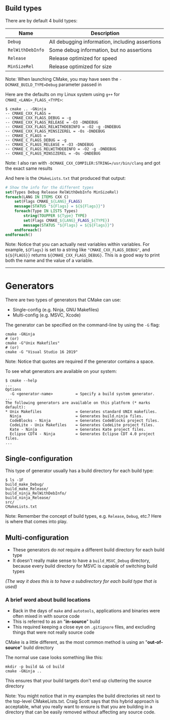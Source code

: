 ## Build types

There are by default 4 build types:

Name | Description
--- | ---
`Debug` | All debugging information, including assertions
`RelWithDebInfo` | Some debug information, but no assertions
`Release` | Release optimized for speed
`MinSizeRel` | Release optimized for size

Note:
When launching CMake, you may have seen the `-DCMAKE_BUILD_TYPE=Debug` parameter passed in


Here are the defaults on my Linux system using `g++` for `CMAKE_<LANG>_FLAGS_<TYPE>`:
```list
$ cmake .. -GNinja
-- CMAKE_CXX_FLAGS =
-- CMAKE_CXX_FLAGS_DEBUG = -g
-- CMAKE_CXX_FLAGS_RELEASE = -O3 -DNDEBUG
-- CMAKE_CXX_FLAGS_RELWITHDEBINFO = -O2 -g -DNDEBUG
-- CMAKE_CXX_FLAGS_MINSIZEREL = -Os -DNDEBUG
-- CMAKE_C_FLAGS =
-- CMAKE_C_FLAGS_DEBUG = -g
-- CMAKE_C_FLAGS_RELEASE = -O3 -DNDEBUG
-- CMAKE_C_FLAGS_RELWITHDEBINFO = -O2 -g -DNDEBUG
-- CMAKE_C_FLAGS_MINSIZEREL = -Os -DNDEBUG
```

Note:
I also ran with `-DCMAKE_CXX_COMPILER:STRING=/usr/bin/clang` and got the exact same results


And here is the `CMakeLists.txt` that produced that output:
```cmake
# Show the info for the different types
set(Types Debug Release RelWithDebInfo MinSizeRel)
foreach(LANG IN ITEMS CXX C)
	set(Flags CMAKE_${LANG}_FLAGS)
	message(STATUS "${Flags} = ${${Flags}}")
	foreach(Type IN LISTS Types)
		string(TOUPPER ${Type} TYPE)
		set(Flags CMAKE_${LANG}_FLAGS_${TYPE})
		message(STATUS "${Flags} = ${${Flags}}")
	endforeach()
endforeach()
```

Note:
Notice that you can actually nest variables within variables.
For example, `${Flags}` is set to a string like `"CMAKE_CXX_FLAGS_DEBUG"`, and `${${FLAGS}}` returns `${CMAKE_CXX_FLAGS_DEBUG}`.
This is a good way to print both the name and the value of a variable.

---

# Generators

There are two types of generators that CMake can use:
* Single-config (e.g. Ninja, GNU Makefiles)
* Multi-config (e.g. MSVC, Xcode)

The generator can be specified on the command-line by using the `-G` flag:
```shell
cmake -GNinja
# (or)
cmake -G"Unix Makefiles"
# (or)
cmake -G "Visual Studio 16 2019"
```

Note:
Notice that quotes are required if the generator contains a space.


To see what generators are available on your system:
```shell
$ cmake --help
...
Options
  -G <generator-name>          = Specify a build system generator.
...
The following generators are available on this platform (* marks default):
* Unix Makefiles               = Generates standard UNIX makefiles.
  Ninja                        = Generates build.ninja files.
  CodeBlocks - Ninja           = Generates CodeBlocks project files.
  CodeLite - Unix Makefiles    = Generates CodeLite project files.
  Kate - Ninja                 = Generates Kate project files.
  Eclipse CDT4 - Ninja         = Generates Eclipse CDT 4.0 project files.
...
```


## Single-configuration

This type of generator usually has a build directory for each build type:
```shell
$ ls -1F
build_make_Debug/
build_make_Release/
build_ninja_RelWithDebInfo/
build_ninja_Release/
src/
CMakeLists.txt
```
Note:
Remember the concept of build types, e.g. `Release`, `Debug`, etc.? Here is where that comes into play.


## Multi-configuration

* These generators do *not* require a different build directory for each build type
* It doesn't really make sense to have a `build_MSVC_Debug` directory, because every build directory for MSVC is capable of switching build types

*(The way it does this is to have a subdirectory for each build type that is used)*


### A brief word about build locations

* Back in the days of `make` and `autotools`, applications and binaries were often mixed in with source code
* This is referred to as an "**in-source**" build
* This required keeping a close eye on `.gitignore` files, and excluding things that were not really source code


CMake is a little different, as the most common method is using an "**out-of-source**" build directory

The normal use case looks something like this:
```shell
mkdir -p build && cd build
cmake -GNinja ..
```

This ensures that your build targets don't end up cluttering the source directory

Note:
You might notice that in my examples the build directories sit next to the top-level CMakeLists.txt.
Craig Scott says that this hybrid approach is acceptable, what you really want to ensure is that you are building in a directory that can be easily removed without affecting any source code.
